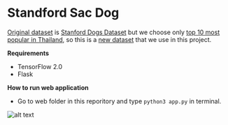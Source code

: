 # Standford Sac Dog

[Original dataset](https://www.kaggle.com/jessicali9530/stanford-dogs-dataset) is [Stanford Dogs Dataset](https://www.kaggle.com/jessicali9530/stanford-dogs-dataset) but we choose only [top 10 most popular in Thailand](https://www.sanook.com/women/18510/), so this is a [new dataset](https://github.com/EvilPickle-PCSHSPT/Standford_Sac_Dog_dataset) that we use in this project.

**Requirements**
- TensorFlow 2.0
- Flask

**How to run web application**
- Go to web folder in this reporitory and type ```python3 app.py``` in terminal.

![alt text](https://github.com/filmerxyz/Standford_Sac_Dog/blob/master/preview_img.png)
